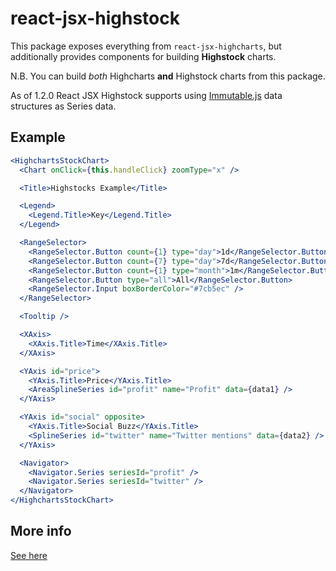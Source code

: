 # react-jsx-highstock

This package exposes everything from `react-jsx-highcharts`, but additionally provides components for building **Highstock** charts.

N.B. You can build *both* Highcharts **and** Highstock charts from this package.

As of 1.2.0 React JSX Highstock supports using [Immutable.js](https://facebook.github.io/immutable-js/) data structures as Series data.

## Example

```jsx
<HighchartsStockChart>
  <Chart onClick={this.handleClick} zoomType="x" />

  <Title>Highstocks Example</Title>

  <Legend>
    <Legend.Title>Key</Legend.Title>
  </Legend>

  <RangeSelector>
    <RangeSelector.Button count={1} type="day">1d</RangeSelector.Button>
    <RangeSelector.Button count={7} type="day">7d</RangeSelector.Button>
    <RangeSelector.Button count={1} type="month">1m</RangeSelector.Button>
    <RangeSelector.Button type="all">All</RangeSelector.Button>
    <RangeSelector.Input boxBorderColor="#7cb5ec" />
  </RangeSelector>

  <Tooltip />

  <XAxis>
    <XAxis.Title>Time</XAxis.Title>
  </XAxis>

  <YAxis id="price">
    <YAxis.Title>Price</YAxis.Title>
    <AreaSplineSeries id="profit" name="Profit" data={data1} />
  </YAxis>

  <YAxis id="social" opposite>
    <YAxis.Title>Social Buzz</YAxis.Title>
    <SplineSeries id="twitter" name="Twitter mentions" data={data2} />
  </YAxis>

  <Navigator>
    <Navigator.Series seriesId="profit" />
    <Navigator.Series seriesId="twitter" />
  </Navigator>
</HighchartsStockChart>
```

## More info

[See here](https://www.npmjs.com/package/react-jsx-highcharts)
